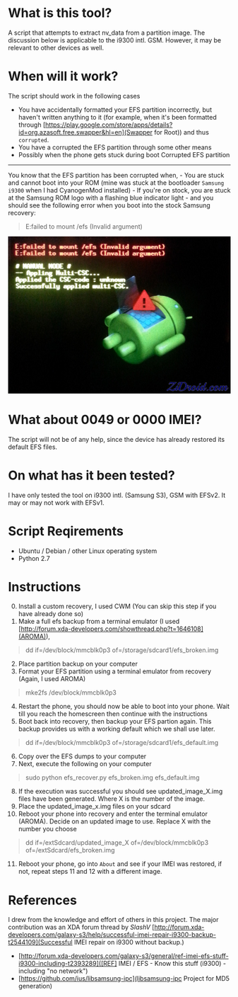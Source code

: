 What is this tool?
==================
A script that attempts to extract nv_data from a 
partition image. 
The discussion below is applicable to the i9300 intl. GSM. 
However, it may be relevant to other devices as well.

When will it work?
==================
The script should work in the following cases
- You have accidentally formatted your EFS partition incorrectly, but haven't written
anything to it (for example, when it's been formatted through 
[https://play.google.com/store/apps/details?id=org.azasoft.free.swapper&hl=en](Swapper for Root)) and thus `corrupted`.
- You have a corrupted the EFS partition through some other means
- Possibly when the phone gets stuck during boot 
Corrupted EFS partition
--------------------------------
You know that the EFS partition has been corrupted when,
    - You are stuck and cannot boot into your ROM  (mine was stuck at the bootloader `Samsung i9300` when I had CyanogenMod installed)
    - If you're on stock, you are stuck at the Samsung ROM logo with a flashing blue indicator light 
    - and you should see the following error when you boot into the stock Samsung recovery:

>
> E:failed to mount /efs (Invalid argument)
>

![EFS mount failure](mount_efs.jpg)

What about 0049 or 0000 IMEI?
=============================
The script will not be of any help, since the device has already restored
its default EFS files. 

On what has it been tested?
===========================
I have only tested the tool on i9300 intl. (Samsung S3), GSM
with EFSv2. It may or may not work with EFSv1.

Script Reqirements
==================
- Ubuntu / Debian / other Linux operating system
- Python 2.7

Instructions
=============
0. Install a custom recovery, I used CWM (You can skip this step if you have already done so)
1. Make a full efs backup from a terminal emulator (I used [http://forum.xda-developers.com/showthread.php?t=1646108](AROMA)), 
> dd if=/dev/block/mmcblk0p3 of=/storage/sdcard1/efs_broken.img

2. Place partition backup on your computer
3. Format your EFS partition using a terminal emulator from recovery (Again, I used AROMA)
> mke2fs /dev/block/mmcblk0p3

4. Restart the phone, you should now be able to boot into your phone.
   Wait till you reach the homescreen then continue with the instructions
5. Boot back into recovery, then backup your EFS partion again.
This backup provides us with a working default which we shall use later.
> dd if=/dev/block/mmcblk0p3 of=/storage/sdcard1/efs_default.img

6. Copy over the EFS dumps to your computer 
7. Next, execute the following on your computer
> sudo python efs_recover.py efs_broken.img efs_default.img

8. If the execution was successful you should see updated_image_X.img files have been
generated. Where X is the number of the image.
9. Place the updated_image_x.img files on your sdcard
10. Reboot your phone into recovery and enter the terminal emulator (AROMA). Decide on an updated image to
use. Replace X with the number you choose
> dd if=/extSdcard/updated_image_X of=/dev/block/mmcblk0p3 of=/extSdcard/efs_broken.img

11. Reboot your phone, go into `About` and see if your IMEI was restored, if not, repeat steps 11 and 12 with a
different image.

References 
==========
I drew from the knowledge and effort of others in this project. The major contribution was an XDA forum
thread by *SlashV* [http://forum.xda-developers.com/galaxy-s3/help/successful-imei-repair-i9300-backup-t2544109](Successful IMEI repair on i9300 without backup.) 

- [http://forum.xda-developers.com/galaxy-s3/general/ref-imei-efs-stuff-i9300-including-t2393289]([REF] IMEI / EFS - Know this stuff (i9300) - including "no network")
- [https://github.com/ius/libsamsung-ipc](libsamsung-ipc Project for MD5 generation)
 

